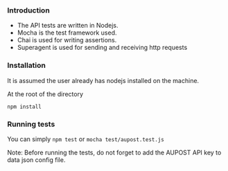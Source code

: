 ### Introduction

* The API tests are written in Nodejs. 
* Mocha is the test framework used.
* Chai is used for writing assertions.
* Superagent is used for sending and receiving http requests

### Installation

It is assumed the user already has nodejs installed on the machine.

At the root of the directory

`npm install`

### Running tests

You can simply `npm test` or 
`mocha test/aupost.test.js`

Note: Before running the tests, do not forget to add the AUPOST API key to data json config file.

